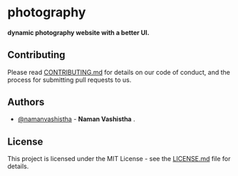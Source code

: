 # photography

#### dynamic photography website with a better UI.

## Contributing

Please read [CONTRIBUTING.md](https://github.com/namanvashistha/photography/blob/master/CONTRIBUTING.md) for details on our code of conduct, and the process for submitting pull requests to us.

## Authors

- [@namanvashistha](https://github.com/namanvashistha) - **Naman Vashistha** .

## License

This project is licensed under the MIT License - see the [LICENSE.md](https://github.com/namanvashistha/photography/blob/master/LICENSE) file for details.
